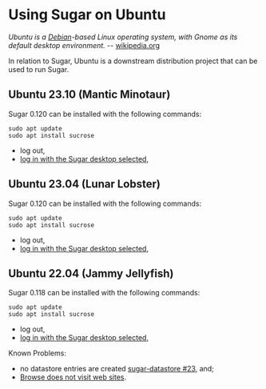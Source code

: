 Using Sugar on Ubuntu
=====================

*Ubuntu is a [Debian](debian.md)-based Linux operating system, with Gnome as its default desktop environment.* -- [wikipedia.org](http://en.wikipedia.org/wiki/Ubuntu_%28operating_system%29)

In relation to Sugar, Ubuntu is a downstream distribution project that can be used to run Sugar.

Ubuntu 23.10 (Mantic Minotaur)
-------------------

Sugar 0.120 can be installed with the following commands:

    sudo apt update
    sudo apt install sucrose

-   log out,
-   [log in with the Sugar desktop selected](https://github.com/sugarlabs/sugar-docs/blob/master/src/sugar-logging-in.md),

Ubuntu 23.04 (Lunar Lobster)
-------------------

Sugar 0.120 can be installed with the following commands:

    sudo apt update
    sudo apt install sucrose

-   log out,
-   [log in with the Sugar desktop selected](https://github.com/sugarlabs/sugar-docs/blob/master/src/sugar-logging-in.md),

Ubuntu 22.04 (Jammy Jellyfish)
-------------------

Sugar 0.118 can be installed with the following commands:

    sudo apt update
    sudo apt install sucrose

-   log out,
-   [log in with the Sugar desktop selected](https://github.com/sugarlabs/sugar-docs/blob/master/src/sugar-logging-in.md),

Known Problems:

-   no datastore entries are created [sugar-datastore #23](https://github.com/sugarlabs/sugar-datastore/pull/23), and;
-   [Browse does not visit web sites](https://github.com/sugarlabs/browse-activity/issues/119).

